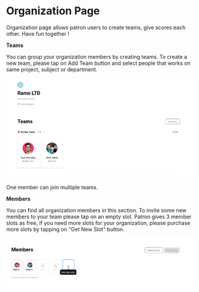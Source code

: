 
# Organization Page

Organization page allows patron users to create teams, give scores each other. Have fun together !

**Teams** 

You can group your organization members by creating teams. To create a new team, please tap on Add Team button and select people that works on same project, subject or department. 

![](https://raw.githubusercontent.com/patron-labs/patron_manual/master/images/org_teams.png)

One member can join multiple teams.

**Members**

You can find all organization members in this section. To invite some new members to your team please tap on an empty slot. Patron gives 3 member slots as free, if you need more slots for your organization, please purchase more slots by tapping on "Get New Slot" button. 

 ![](https://raw.githubusercontent.com/patron-labs/patron_manual/master/images/org_members.png)